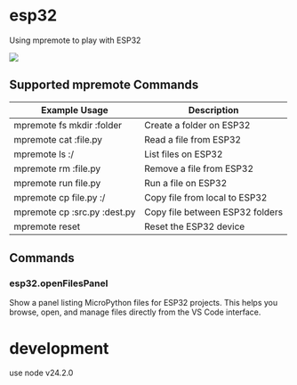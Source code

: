 # esp32

Using mpremote to play with ESP32

![](https://github.com/quantrpeter/vscode-esp32/blob/master/screencapture/vscode-esp32-introduction.gif?raw=true)

## Supported mpremote Commands

| Example Usage                      | Description                                 |
|------------------------------------|---------------------------------------------|
| mpremote fs mkdir :folder          | Create a folder on ESP32                    |
| mpremote cat :file.py              | Read a file from ESP32                      |
| mpremote ls :/                     | List files on ESP32                         |
| mpremote rm :file.py               | Remove a file from ESP32                    |
| mpremote run file.py               | Run a file on ESP32                         |
| mpremote cp file.py :/             | Copy file from local to ESP32                |
| mpremote cp :src.py :dest.py       | Copy file between ESP32 folders              |
| mpremote reset                     | Reset the ESP32 device                      |

## Commands

### esp32.openFilesPanel
Show a panel listing MicroPython files for ESP32 projects. This helps you browse, open, and manage files directly from the VS Code interface.

# development

use node v24.2.0

